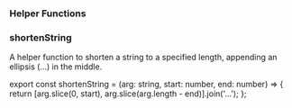 ### Helper Functions

### shortenString
A helper function to shorten a string to a specified length, appending an ellipsis (...) in the middle.


export const shortenString = (arg: string, start: number, end: number) => {
    return [arg.slice(0, start), arg.slice(arg.length - end)].join('...');
};